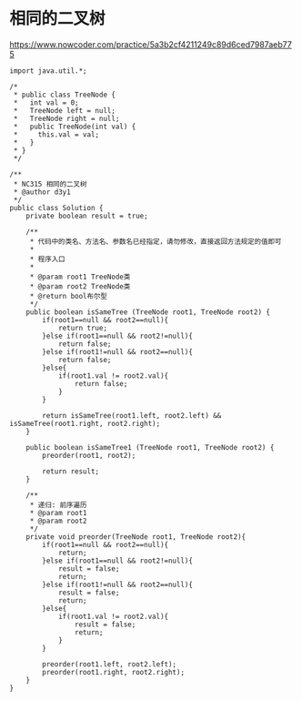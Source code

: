 # 相同的二叉树
https://www.nowcoder.com/practice/5a3b2cf4211249c89d6ced7987aeb775

    import java.util.*;
    
    /*
     * public class TreeNode {
     *   int val = 0;
     *   TreeNode left = null;
     *   TreeNode right = null;
     *   public TreeNode(int val) {
     *     this.val = val;
     *   }
     * }
     */
    
    /**
     * NC315 相同的二叉树
     * @author d3y1
     */
    public class Solution {
        private boolean result = true;
    
        /**
         * 代码中的类名、方法名、参数名已经指定，请勿修改，直接返回方法规定的值即可
         *
         * 程序入口
         *
         * @param root1 TreeNode类
         * @param root2 TreeNode类
         * @return bool布尔型
         */
        public boolean isSameTree (TreeNode root1, TreeNode root2) {
            if(root1==null && root2==null){
                return true;
            }else if(root1==null && root2!=null){
                return false;
            }else if(root1!=null && root2==null){
                return false;
            }else{
                if(root1.val != root2.val){
                    return false;
                }
            }
    
            return isSameTree(root1.left, root2.left) && isSameTree(root1.right, root2.right);
        }
    
        public boolean isSameTree1 (TreeNode root1, TreeNode root2) {
            preorder(root1, root2);
    
            return result;
        }
        
        /**
         * 递归: 前序遍历
         * @param root1
         * @param root2
         */
        private void preorder(TreeNode root1, TreeNode root2){
            if(root1==null && root2==null){
                return;
            }else if(root1==null && root2!=null){
                result = false;
                return;
            }else if(root1!=null && root2==null){
                result = false;
                return;
            }else{
                if(root1.val != root2.val){
                    result = false;
                    return;
                }
            }
    
            preorder(root1.left, root2.left);
            preorder(root1.right, root2.right);
        }
    }
    

